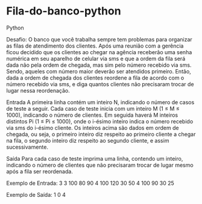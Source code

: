 # Fila-do-banco-python
Python


Desafio:
O banco que você trabalha sempre tem problemas para organizar as filas de atendimento dos clientes.
Após uma reunião com a gerência ficou decidido que os clientes ao chegar na agência receberão uma senha numérica em seu aparelho de celular via sms e que a ordem da fila será dada não pela ordem de chegada, mas sim pelo número recebido via sms. Sendo, aqueles com número maior deverão ser atendidos primeiro. 
Então, dada a ordem de chegada dos clientes reordene a fila de acordo com o número recebido via sms, e diga quantos clientes não precisaram trocar de lugar nessa reordenação.

Entrada
A primeira linha contém um inteiro N, indicando o número de casos de teste a seguir.
Cada caso de teste inicia com um inteiro M (1 ≤ M ≤ 1000), indicando o número de clientes. Em seguida haverá M inteiros distintos Pi (1 ≤ Pi ≤ 1000), onde o i-ésimo inteiro indica o número recebido via sms do i-ésimo cliente.
Os inteiros acima são dados em ordem de chegada, ou seja, o primeiro inteiro diz respeito ao primeiro cliente a chegar na fila, o segundo inteiro diz respeito ao segundo cliente, e assim sucessivamente.

Saída
Para cada caso de teste imprima uma linha, contendo um inteiro, indicando o número de clientes que não precisaram trocar de lugar mesmo após a fila ser reordenada.

 
Exemplo de Entrada:
3
3
100 80 90
4
100 120 30 50
4
100 90 30 25

Exemplo de Saída:
1
0
4
